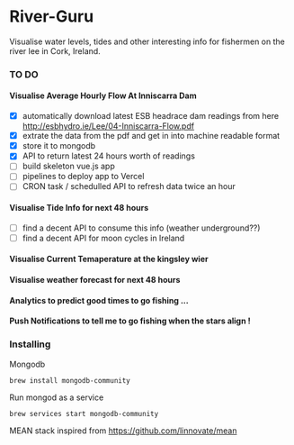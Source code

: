 
# River-Guru

Visualise water levels, tides and other interesting info for fishermen on the river lee in Cork, Ireland.


### TO DO

#### Visualise Average Hourly Flow At Inniscarra Dam
- [X] automatically download latest ESB headrace dam readings from here 
 http://esbhydro.ie/Lee/04-Inniscarra-Flow.pdf
- [X] extrate the data from the pdf and get in into machine readable format
- [X] store it to mongodb
- [X] API to return latest 24 hours worth of readings
- [ ] build skeleton vue.js app
- [ ] pipelines to deploy app to Vercel
- [ ] CRON task / schedulled API to refresh data twice an hour

#### Visualise Tide Info for next 48 hours
- [ ] find a decent API to consume this info (weather underground??)
- [ ] find a decent API for moon cycles in Ireland

#### Visualise Current Temaperature at the kingsley wier

#### Visualise weather forecast for next 48 hours

#### Analytics to predict good times to go fishing ...


#### Push Notifications to tell me to go fishing when the stars align !


### Installing

Mongodb
```
brew install mongodb-community
```

Run mongod as a service

```
brew services start mongodb-community
```

MEAN stack inspired from https://github.com/linnovate/mean
                                                
